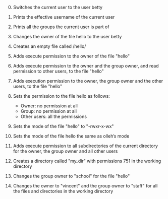 0. Switches the current user to the user betty

1. Prints the effective username of the current user

2. Prints all the groups the current user is part of

3. Changes the owner of the file hello to the user betty

4. Creates an empty file called /hello/

5. Adds execute permission to the owner of the file "hello"

6. Adds execute permission to the owner and the group owner, and read permission to other users, to the file "hello"

7. Adds execution permission to the owner, the group owner and the other users, to the file "hello"

8. Sets the permission to the file hello as follows:
	- Owner: no permission at all
	- Group: no permission at all
	- Other users: all the permissions

9. Sets the mode of the file "hello" to "-rwxr-x-wx"

10. Sets the mode of the file hello the same as olleh’s mode

11. Adds execute permission to all subdirectories of the current directory for the owner, the group owner and all other users

12. Creates a directory called "my_dir" with permissions 751 in the working directory

13. Changes the group owner to "school" for the file "hello"

100. Changes the owner to "vincent" and the group owner to "staff" for all the files and directories in the working directory
